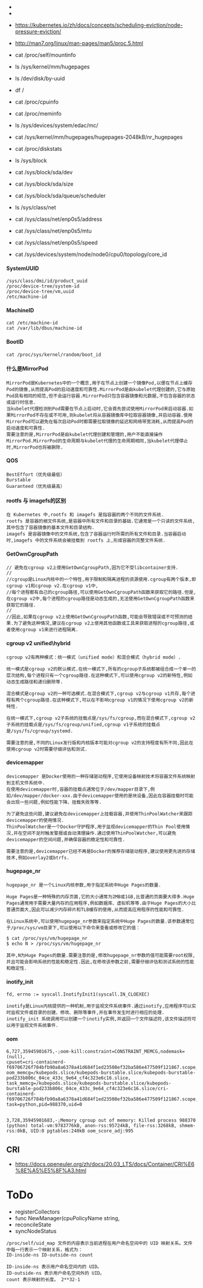 - 
- 
- https://kubernetes.io/zh/docs/concepts/scheduling-eviction/node-pressure-eviction/
- http://man7.org/linux/man-pages/man5/proc.5.html


- cat /proc/self/mountinfo
- ls /sys/kernel/mm/hugepages
- ls /dev/disk/by-uuid
- df /
- cat /proc/cpuinfo
- cat /proc/meminfo
- ls /sys/devices/system/edac/mc/
- cat /sys/kernel/mm/hugepages/hugepages-2048kB/nr_hugepages
- cat /proc/diskstats
- ls /sys/block
- cat /sys/block/sda/dev
- cat /sys/block/sda/size
- cat /sys/block/sda/queue/scheduler
- ls /sys/class/net
- cat /sys/class/net/enp0s5/address
- cat /sys/class/net/enp0s5/mtu
- cat /sys/class/net/enp0s5/speed
- cat /sys/devices/system/node/node0/cpu0/topology/core_id


#### SystemUUID
```
/sys/class/dmi/id/product_uuid
/proc/device-tree/system-id
/proc/device-tree/vm,uuid
/etc/machine-id
```
#### MachineID
```
cat /etc/machine-id 
cat /var/lib/dbus/machine-id 
```
#### BootID
```
cat /proc/sys/kernel/random/boot_id 
```


#### 什么是MirrorPod
```
MirrorPod是Kubernetes中的一个概念,用于在节点上创建一个镜像Pod,以便在节点上缓存Pod的镜像,从而提高Pod的启动速度和可靠性.MirrorPod是由kubelet代理创建的,它与原始Pod具有相同的规范,但不会运行容器.MirrorPod只包含容器镜像和元数据,不包含容器的状态或运行时信息.
当kubelet代理检测到Pod需要在节点上启动时,它会首先尝试使用MirrorPod来启动容器.如果MirrorPod不存在或不可用,则kubelet将从容器镜像库中拉取容器镜像,并启动容器.使用MirrorPod可以避免在每次启动Pod时都需要拉取镜像的延迟和网络带宽消耗,从而提高Pod的启动速度和可靠性.
需要注意的是,MirrorPod是由kubelet代理创建和管理的,用户不能直接操作MirrorPod.MirrorPod的生命周期与kubelet代理的生命周期相同,当kubelet代理停止时,MirrorPod也将被删除.
```


#### QOS

``` 
BestEffort（优先级最低）
Burstable
Guaranteed（优先级最高）
```

#### rootfs 与 imagefs的区别
```
在 Kubernetes 中,rootfs 和 imagefs 是指容器的两个不同的文件系统.
rootfs 是容器的根文件系统,是容器中所有文件和目录的基础.它通常是一个只读的文件系统,其中包含了容器镜像的基本文件和目录结构.
imagefs 是容器镜像中的文件系统,包含了容器运行时所需的所有文件和目录.当容器启动时,imagefs 中的文件系统会被挂载到 rootfs 上,形成容器的完整文件系统.
```

#### GetOwnCgroupPath
```
// 避免在cgroup v2上使用GetOwnCgroupPath,因为它不受libcontainer支持.
//
//cgroup是Linux内核中的一个特性,用于限制和隔离进程的资源使用.cgroup有两个版本,即cgroup v1和cgroup v2.在cgroup v1中,
//每个进程都有自己的cgroup路径,可以使用GetOwnCgroupPath函数来获取它的路径.但是,在cgroup v2中,每个进程的cgroup路径是动态生成的,无法使用GetOwnCgroupPath函数来获取它的路径.
//
//因此,如果在cgroup v2上使用GetOwnCgroupPath函数,可能会导致错误或不可预测的结果.为了避免这种情况,建议在cgroup v2上使用其他函数或工具来获取进程的cgroup路径,或者使用cgroup v1来进行进程隔离.
```


#### cgroup v2  unified\hybrid
```
cgroup v2有两种模式：统一模式（unified mode）和混合模式（hybrid mode）.

统一模式是cgroup v2的默认模式.在统一模式下,所有的cgroup子系统都被组合成一个单一的层次结构,每个进程只有一个cgroup路径.在这种模式下,可以使用cgroup v2的新特性,例如动态生成路径和递归删除等.

混合模式是cgroup v2的一种可选模式.在混合模式下,cgroup v2与cgroup v1共存,每个进程有两个cgroup路径.在这种模式下,可以在不影响cgroup v1的情况下使用cgroup v2的新特性.

在统一模式下,cgroup v2子系统的挂载点是/sys/fs/cgroup,而在混合模式下,cgroup v2子系统的挂载点是/sys/fs/cgroup/unified,cgroup v1子系统的挂载点是/sys/fs/cgroup/systemd.

需要注意的是,不同的Linux发行版和内核版本可能对cgroup v2的支持程度有所不同,因此在使用cgroup v2时需要仔细评估和测试.
```


#### devicemapper
```
devicemapper 是Docker使用的一种存储驱动程序,它使用设备映射技术将容器文件系统映射到主机文件系统中.
在使用devicemapper时,容器的挂载点通常位于/dev/mapper目录下,例如/dev/mapper/docker-xxx.由于devicemapper使用的是块设备,因此在容器挂载时可能会出现一些问题,例如性能下降、挂载失败等等.

为了避免这些问题,建议避免在devicemapper上挂载容器,并使用ThinPoolWatcher来跟踪devicemapper的使用情况.
ThinPoolWatcher是一个Docker守护程序,用于监视devicemapper的Thin Pool使用情况,并在空间不足时触发警报或自动清理操作.通过使用ThinPoolWatcher,可以避免devicemapper的空间问题,并确保容器的稳定性和可靠性.

需要注意的是,devicemapper已经不再是Docker的推荐存储驱动程序,建议使用更先进的存储技术,例如overlay2或btrfs.
```


#### hugepage_nr
```
hugepage_nr 是一个Linux内核参数,用于指定系统中Huge Pages的数量.

Huge Pages是一种特殊的内存页面,它的大小通常为2MB或1GB,比普通的页面要大得多.Huge Pages通常用于需要大量内存的应用程序,例如数据库、虚拟机等等.由于Huge Pages的大小比普通页面大,因此可以减少内存碎片和TLB缓存的使用,从而提高应用程序的性能和可靠性.

在Linux系统中,可以使用hugepage_nr参数来指定系统中Huge Pages的数量.该参数通常位于/proc/sys/vm目录下,可以使用以下命令来查看或修改它的值：

$ cat /proc/sys/vm/hugepage_nr
$ echo N > /proc/sys/vm/hugepage_nr

其中,N为Huge Pages的数量.需要注意的是,修改hugepage_nr参数的值可能需要root权限,并且可能会影响系统的性能和稳定性.因此,在修改该参数之前,需要仔细评估和测试系统的性能和稳定性.
```


#### inotify_init
```
fd, errno := syscall.InotifyInit1(syscall.IN_CLOEXEC)

inotify是Linux内核提供的一种机制,用于监视文件系统事件.通过inotify,应用程序可以实时监视文件或目录的创建、修改、删除等事件,并在事件发生时进行相应的处理.
inotify_init 系统调用可以创建一个inotify实例,并返回一个文件描述符,该文件描述符可以用于监视文件系统事件.
```





#### oom
```
6,727,35945901675,-;oom-kill:constraint=CONSTRAINT_MEMCG,nodemask=(null),
cpuset=cri-containerd-f69706726f784bfb90a8a6378a41d684f1ed23508ef32ba586e477509f121867.scope,mems_allowed=0,
oom_memcg=/kubepods.slice/kubepods-burstable.slice/kubepods-burstable-pod233b806c_04ce_433c_9e64_cf4c323e6c16.slice,
task_memcg=/kubepods.slice/kubepods-burstable.slice/kubepods-burstable-pod233b806c_04ce_433c_9e64_cf4c323e6c16.slice/cri-containerd-f69706726f784bfb90a8a6378a41d684f1ed23508ef32ba586e477509f121867.scope,
task=python,pid=988370,uid=0


3,728,35945901683,-;Memory cgroup out of memory: Killed process 988370 (python) total-vm:9783776kB, anon-rss:95724kB, file-rss:3268kB, shmem-rss:0kB, UID:0 pgtables:240kB oom_score_adj:995

```


## CRI
- https://docs.openeuler.org/zh/docs/20.03_LTS/docs/Container/CRI%E6%8E%A5%E5%8F%A3.html



# ToDo
- registerCollectors
- func NewManager(cpuPolicyName string,
- reconcileState
- syncNodeStatus

```
/proc/self/uid_map 文件的内容表示当前进程在用户命名空间中的 UID 映射关系。文件中每一行表示一个映射关系，格式为：
ID-inside-ns ID-outside-ns count

ID-inside-ns 表示用户命名空间内的 UID。
ID-outside-ns 表示用户命名空间外的 UID。
count 表示映射的长度。 2**32-1
```
